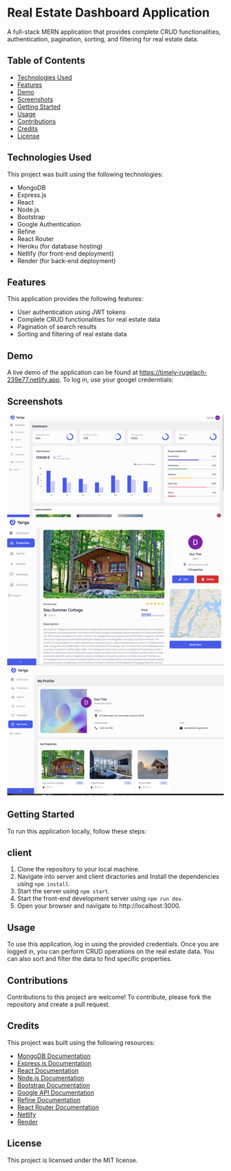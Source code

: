 # Real Estate Dashboard Application

A full-stack MERN application that provides complete CRUD functionalities, authentication, pagination, sorting, and filtering for real estate data.

## Table of Contents

- [Technologies Used](#technologies-used)
- [Features](#features)
- [Demo](#demo)
- [Screenshots](#screenshots)
- [Getting Started](#getting-started)
- [Usage](#usage)
- [Contributions](#contributions)
- [Credits](#credits)
- [License](#license)

## Technologies Used

This project was built using the following technologies:

- MongoDB
- Express.js
- React
- Node.js
- Bootstrap
- Google Authentication
- Refine
- React Router
- Heroku (for database hosting)
- Netlify (for front-end deployment)
- Render (for back-end deployment)

## Features

This application provides the following features:

- User authentication using JWT tokens
- Complete CRUD functionalities for real estate data
- Pagination of search results
- Sorting and filtering of real estate data

## Demo

A live demo of the application can be found at https://timely-rugelach-239e77.netlify.app. To log in, use your googel crederntials:



## Screenshots

![Screenshot 1](app1.PNG?raw=true)
![Screenshot 2](app2.PNG?raw=true)
![Screenshot 3](app3.PNG?raw=true)


## Getting Started

To run this application locally, follow these steps:

## client

1. Clone the repository to your local machine.
2. Navigate into server and client diractories and Install the dependencies using `npm install`.
3. Start the server using `npm start`.
4. Start the front-end development server using `npm run dev`.
5. Open your browser and navigate to http://localhost:3000.



## Usage

To use this application, log in using the provided credentials. Once you are logged in, you can perform CRUD operations on the real estate data. You can also sort and filter the data to find specific properties.

## Contributions

Contributions to this project are welcome! To contribute, please fork the repository and create a pull request.

## Credits

This project was built using the following resources:

- [MongoDB Documentation](https://docs.mongodb.com/)
- [Express.js Documentation](https://expressjs.com/)
- [React Documentation](https://reactjs.org/)
- [Node.js Documentation](https://nodejs.org/)
- [Bootstrap Documentation](https://getbootstrap.com/docs/5.1/getting-started/introduction/)
- [Google API Documentation](https://console.cloud.google.com/)
- [Refine Documentation](https://github.com/refinedev/refine)
- [React Router Documentation](https://reactrouter.com/)
- [Netlify](https://www.netlify.com/)
- [Render](https://render.com/)

## License

This project is licensed under the MIT license.
